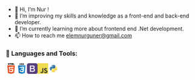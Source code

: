 - 👋 Hi, I’m Nur !
- 👀 I’m  improving my skills and knowledge as a front-end and back-end developer.
- 🌱 I’m currently learning more about frontend end .Net  development.
- 📫 How to reach me elemnurguner@gmail.com

### 🔧 Languages and Tools:


<img align="left" alt="html" width="28px" src="https://raw.githubusercontent.com/github/explore/cebd63002168a05a6a642f309227eefeccd92950/topics/html/html.png">

<img align="left" alt="css" width="28px" src="https://raw.githubusercontent.com/github/explore/cebd63002168a05a6a642f309227eefeccd92950/topics/css/css.png">

<img align="left" alt="bootstarp" width="28px" src="https://raw.githubusercontent.com/github/explore/cebd63002168a05a6a642f309227eefeccd92950/topics/bootstrap/bootstrap.png">

<img align="left" alt="javascript" width="28px" src="https://raw.githubusercontent.com/github/explore/cebd63002168a05a6a642f309227eefeccd92950/topics/javascript/javascript.png">
<img align="left" alt="javascript" width="28px" src="https://raw.githubusercontent.com/github/explore/cebd63002168a05a6a642f309227eefeccd92950/topics/python/python.png">
